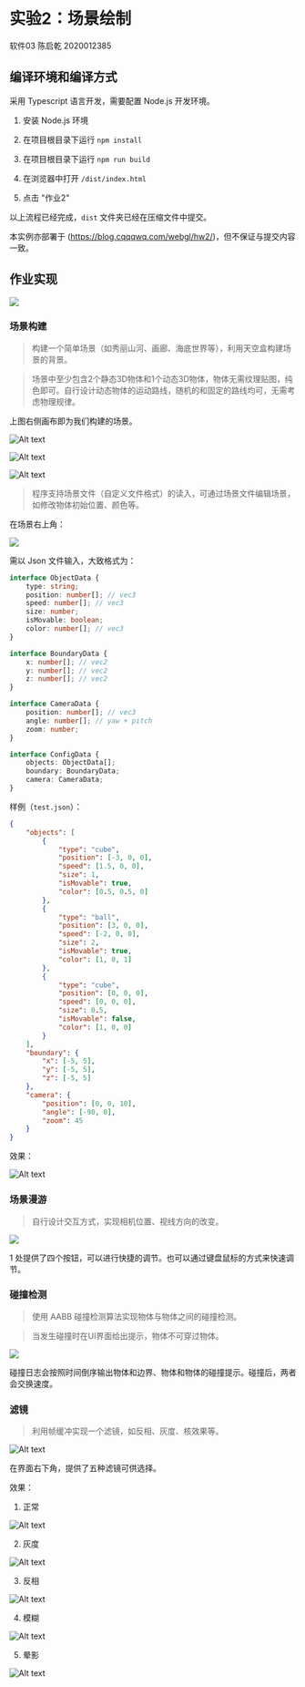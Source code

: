 # 实验2：场景绘制

软件03 陈启乾 2020012385

## 编译环境和编译方式

采用 Typescript 语言开发，需要配置 Node.js 开发环境。

1. 安装 Node.js 环境

2. 在项目根目录下运行 `npm install`

3. 在项目根目录下运行 `npm run build`

4. 在浏览器中打开 `/dist/index.html`

5. 点击 "作业2"

以上流程已经完成，`dist` 文件夹已经在压缩文件中提交。

本实例亦部署于 (https://blog.cqqqwq.com/webgl/hw2/)，但不保证与提交内容一致。

## 作业实现

![](image.png)

### 场景构建

> 构建一个简单场景（如秀丽山河、画廊、海底世界等），利用天空盒构建场景的背景。 

> 场景中至少包含2个静态3D物体和1个动态3D物体，物体无需纹理贴图，纯色即可。自行设计动态物体的运动路线，随机的和固定的路线均可，无需考虑物理规律。

上图右侧画布即为我们构建的场景。

![Alt text](image-1.png)

![Alt text](image-2.png)

![Alt text](image-3.png)

> 程序支持场景文件（自定义文件格式）的读入，可通过场景文件编辑场景，如修改物体初始位置、颜色等。

在场景右上角：

![](image-6.png)

需以 Json 文件输入，大致格式为：

```typescript
interface ObjectData {
    type: string;
    position: number[]; // vec3
    speed: number[]; // vec3
    size: number;
    isMovable: boolean;
    color: number[]; // vec3
}

interface BoundaryData {
    x: number[]; // vec2
    y: number[]; // vec2
    z: number[]; // vec2
}

interface CameraData {
    position: number[]; // vec3
    angle: number[]; // yaw + pitch
    zoom: number;
}

interface ConfigData {
    objects: ObjectData[];
    boundary: BoundaryData;
    camera: CameraData;
}
```

样例（`test.json`）：

```json
{
    "objects": [
        {
            "type": "cube",
            "position": [-3, 0, 0],
            "speed": [1.5, 0, 0],
            "size": 1,
            "isMovable": true,
            "color": [0.5, 0.5, 0]
        },
        {
            "type": "ball",
            "position": [3, 0, 0],
            "speed": [-2, 0, 0],
            "size": 2,
            "isMovable": true,
            "color": [1, 0, 1]
        },
        {
            "type": "cube",
            "position": [0, 0, 0],
            "speed": [0, 0, 0],
            "size": 0.5,
            "isMovable": false,
            "color": [1, 0, 0]
        }
    ],
    "boundary": {
        "x": [-5, 5],
        "y": [-5, 5],
        "z": [-5, 5]
    }, 
    "camera": {
        "position": [0, 0, 10],
        "angle": [-90, 0],
        "zoom": 45
    }
}
```

效果：

![Alt text](image-4.png)

### 场景漫游

> 自行设计交互方式，实现相机位置、视线方向的改变。

![](image-5.png)

1 处提供了四个按钮，可以进行快捷的调节。也可以通过键盘鼠标的方式来快速调节。

### 碰撞检测 

> 使用 AABB 碰撞检测算法实现物体与物体之间的碰撞检测。

> 当发生碰撞时在UI界面给出提示，物体不可穿过物体。

![](image-7.png)

碰撞日志会按照时间倒序输出物体和边界、物体和物体的碰撞提示。碰撞后，两者会交换速度。


### 滤镜

> 利用帧缓冲实现一个滤镜，如反相、灰度、核效果等。


![Alt text](image-8.png)

在界面右下角，提供了五种滤镜可供选择。

效果：

1. 正常

![Alt text](image-9.png)

2. 灰度

![Alt text](image-11.png)

3. 反相

![Alt text](image-12.png)

4. 模糊

![Alt text](image-13.png)

5. 晕影

![Alt text](image-10.png)


